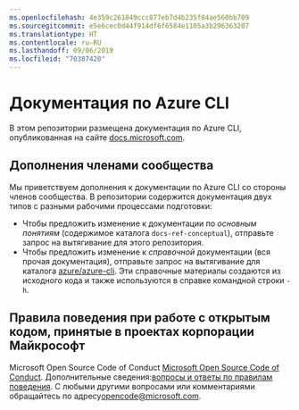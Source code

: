 ```yaml
---
ms.openlocfilehash: 4e359c261849ccc877eb7d4b235f04ae560bb709
ms.sourcegitcommit: e5e6cec0d44f914df6f6584e1105a3b296363207
ms.translationtype: HT
ms.contentlocale: ru-RU
ms.lasthandoff: 09/06/2019
ms.locfileid: "70387420"
---
```

# <a name="azure-cli-documentation"></a>Документация по Azure CLI

В этом репозитории размещена документация по Azure CLI, опубликованная на сайте [docs.microsoft.com](https://docs.microsoft.com/cli/azure/).

## <a name="public-contributions"></a>Дополнения членами сообщества

Мы приветствуем дополнения к документации по Azure CLI со стороны членов сообщества. В репозитории содержится документация двух типов с разными рабочими процессами подготовки:

* Чтобы предложить изменение к документации по _основным понятиям_ (содержимое каталога `docs-ref-conceptual`), отправьте запрос на вытягивание для этого репозитория.
* Чтобы предложить изменение к _справочной_ документации (вся прочая документация), отправьте запрос на вытягивание для каталога [azure/azure-cli](https://github.com/azure/azure-cli). Эти справочные материалы создаются из исходного кода и также используются в справке командной строки `-h`.

## <a name="microsoft-open-source-code-of-conduct"></a>Правила поведения при работе с открытым кодом, принятые в проектах корпорации Майкрософт

Microsoft Open Source Code of Conduct [Microsoft Open Source Code of Conduct](https://opensource.microsoft.com/codeofconduct/).
Дополнительные сведения:[вопросы и ответы по правилам поведения](https://opensource.microsoft.com/codeofconduct/faq/). С любыми другими вопросами или комментариями обращайтесь по адресу[opencode@microsoft.com](mailto:opencode@microsoft.com).

